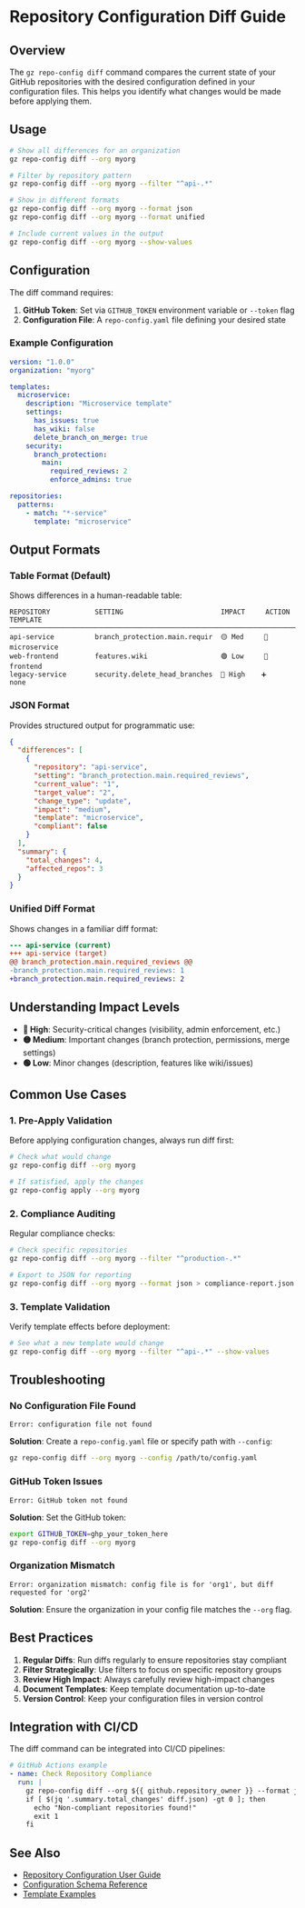 # Repository Configuration Diff Guide

## Overview

The `gz repo-config diff` command compares the current state of your GitHub repositories with the desired configuration defined in your configuration files. This helps you identify what changes would be made before applying them.

## Usage

```bash
# Show all differences for an organization
gz repo-config diff --org myorg

# Filter by repository pattern
gz repo-config diff --org myorg --filter "^api-.*"

# Show in different formats
gz repo-config diff --org myorg --format json
gz repo-config diff --org myorg --format unified

# Include current values in the output
gz repo-config diff --org myorg --show-values
```

## Configuration

The diff command requires:

1. **GitHub Token**: Set via `GITHUB_TOKEN` environment variable or `--token` flag
2. **Configuration File**: A `repo-config.yaml` file defining your desired state

### Example Configuration

```yaml
version: "1.0.0"
organization: "myorg"

templates:
  microservice:
    description: "Microservice template"
    settings:
      has_issues: true
      has_wiki: false
      delete_branch_on_merge: true
    security:
      branch_protection:
        main:
          required_reviews: 2
          enforce_admins: true

repositories:
  patterns:
    - match: "*-service"
      template: "microservice"
```

## Output Formats

### Table Format (Default)

Shows differences in a human-readable table:

```
REPOSITORY           SETTING                        IMPACT     ACTION     TEMPLATE
────────────────────────────────────────────────────────────────────────────────
api-service          branch_protection.main.requir  🟡 Med     🔄         microservice
web-frontend         features.wiki                  🟢 Low     🔄         frontend
legacy-service       security.delete_head_branches  🔴 High    ➕         none
```

### JSON Format

Provides structured output for programmatic use:

```json
{
  "differences": [
    {
      "repository": "api-service",
      "setting": "branch_protection.main.required_reviews",
      "current_value": "1",
      "target_value": "2",
      "change_type": "update",
      "impact": "medium",
      "template": "microservice",
      "compliant": false
    }
  ],
  "summary": {
    "total_changes": 4,
    "affected_repos": 3
  }
}
```

### Unified Diff Format

Shows changes in a familiar diff format:

```diff
--- api-service (current)
+++ api-service (target)
@@ branch_protection.main.required_reviews @@
-branch_protection.main.required_reviews: 1
+branch_protection.main.required_reviews: 2
```

## Understanding Impact Levels

- **🔴 High**: Security-critical changes (visibility, admin enforcement, etc.)
- **🟡 Medium**: Important changes (branch protection, permissions, merge settings)
- **🟢 Low**: Minor changes (description, features like wiki/issues)

## Common Use Cases

### 1. Pre-Apply Validation

Before applying configuration changes, always run diff first:

```bash
# Check what would change
gz repo-config diff --org myorg

# If satisfied, apply the changes
gz repo-config apply --org myorg
```

### 2. Compliance Auditing

Regular compliance checks:

```bash
# Check specific repositories
gz repo-config diff --org myorg --filter "^production-.*"

# Export to JSON for reporting
gz repo-config diff --org myorg --format json > compliance-report.json
```

### 3. Template Validation

Verify template effects before deployment:

```bash
# See what a new template would change
gz repo-config diff --org myorg --filter "^api-.*" --show-values
```

## Troubleshooting

### No Configuration File Found

```
Error: configuration file not found
```

**Solution**: Create a `repo-config.yaml` file or specify path with `--config`:

```bash
gz repo-config diff --org myorg --config /path/to/config.yaml
```

### GitHub Token Issues

```
Error: GitHub token not found
```

**Solution**: Set the GitHub token:

```bash
export GITHUB_TOKEN=ghp_your_token_here
gz repo-config diff --org myorg
```

### Organization Mismatch

```
Error: organization mismatch: config file is for 'org1', but diff requested for 'org2'
```

**Solution**: Ensure the organization in your config file matches the `--org` flag.

## Best Practices

1. **Regular Diffs**: Run diffs regularly to ensure repositories stay compliant
2. **Filter Strategically**: Use filters to focus on specific repository groups
3. **Review High Impact**: Always carefully review high-impact changes
4. **Document Templates**: Keep template documentation up-to-date
5. **Version Control**: Keep your configuration files in version control

## Integration with CI/CD

The diff command can be integrated into CI/CD pipelines:

```yaml
# GitHub Actions example
- name: Check Repository Compliance
  run: |
    gz repo-config diff --org ${{ github.repository_owner }} --format json > diff.json
    if [ $(jq '.summary.total_changes' diff.json) -gt 0 ]; then
      echo "Non-compliant repositories found!"
      exit 1
    fi
```

## See Also

- [Repository Configuration User Guide](repo-config-user-guide.md)
- [Configuration Schema Reference](repo-config-schema.yaml)
- [Template Examples](repo-config-policy-examples.md)